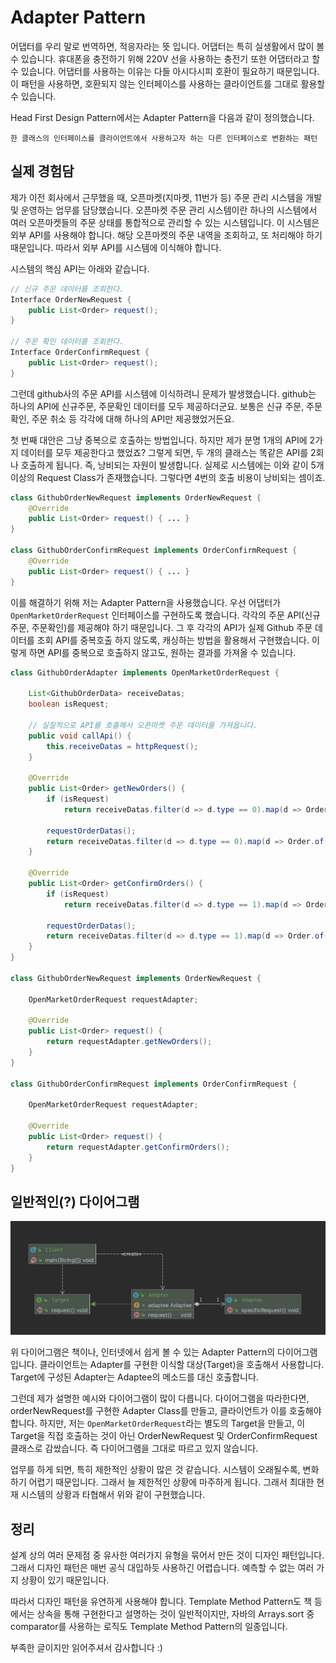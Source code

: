 # Adapter Pattern

어댑터를 우리 말로 번역하면, 적응자라는 뜻 입니다. 어댑터는 특히 실생활에서 많이 볼 수 있습니다. 휴대폰을 충전하기 위해 220V 선을 사용하는 충전기 또한 어댑터라고 할 수 있습니다. 어댑터를 사용하는 이유는 다들 아시다시피 호환이 필요하기 때문입니다. 이 패턴을 사용하면, 호환되지 않는 인터페이스를 사용하는 클라이언트를 그대로 활용할 수 있습니다.

Head First Design Pattern에서는 Adapter Pattern을 다음과 같이 정의했습니다.

`
한 클래스의 인터페이스를 클라이언트에서 사용하고자 하는 다른 인터페이스로 변환하는 패턴
`



## 실제 경험담

제가 이전 회사에서 근무했을 때, 오픈마켓(지마켓, 11번가 등) 주문 관리 시스템을 개발 및 운영하는 업무를 담당했습니다. 오픈마켓 주문 관리 시스템이란 하나의 시스템에서 여러 오픈마켓들의 주문 상태를 통합적으로 관리할 수 있는 시스템입니다. 이 시스템은 외부 API를 사용해야 합니다. 해당 오픈마켓의 주문 내역을 조회하고, 또 처리해야 하기 때문입니다. 따라서 외부 API를 시스템에 이식해야 합니다.

시스템의 핵심 API는 아래와 같습니다.

```java
// 신규 주문 데이터를 조회한다.
Interface OrderNewRequest {
    public List<Order> request(); 
} 

// 주문 확인 데이터를 조회한다.
Interface OrderConfirmRequest {
    public List<Order> request();
}
```

그런데 github사의 주문 API를 시스템에 이식하려니 문제가 발생했습니다. github는 하나의 API에 신규주문, 주문확인 데이터를 모두 제공하더군요. 보통은 신규 주문, 주문 확인, 주문 취소 등 각각에 대해 하나의 API만 제공했었거든요.

첫 번째 대안은 그냥 중복으로 호출하는 방법입니다. 하지만 제가 분명 1개의 API에 2가지 데이터를 모두 제공한다고 했었죠? 그렇게 되면, 두 개의 클래스는 똑같은 API를 2회나 호출하게 됩니다. 즉, 낭비되는 자원이 발생합니다. 실제로 시스템에는 이와 같이 5개 이상의 Request Class가 존재했습니다. 그렇다면 4번의 호출 비용이 낭비되는 셈이죠.

```java
class GithubOrderNewRequest implements OrderNewRequest {
    @Override
    public List<Order> request() { ... }
}

class GithubOrderConfirmRequest implements OrderConfirmRequest {
    @Override
    public List<Order> request() { ... }
}
```

이를 해결하기 위해 저는 Adapter Pattern을 사용했습니다. 우선 어댑터가 `OpenMarketOrderRequest` 인터페이스를 구현하도록 했습니다. 각각의 주문 API(신규주문, 주문확인)를 제공해야 하기 때문입니다. 그 후 각각의 API가 실제 Github 주문 데이터를 조회 API를 중복호출 하지 않도록, 캐싱하는 방법을 활용해서 구현했습니다. 이렇게 하면 API를 중복으로 호출하지 않고도, 원하는 결과를 가져올 수 있습니다.

```java
class GithubOrderAdapter implements OpenMarketOrderRequest {
    
    List<GithubOrderData> receiveDatas;
    boolean isRequest;

    // 실질적으로 API를 호출해서 오픈마켓 주문 데이터를 가져옵니다.
    public void callApi() { 
        this.receiveDatas = httpRequest();
    }

    @Override
    public List<Order> getNewOrders() {
        if (isRequest) 
            return receiveDatas.filter(d => d.type == 0).map(d => Order.of(d));

        requestOrderDatas();
        return receiveDatas.filter(d => d.type == 0).map(d => Order.of(d));
    }

    @Override
    public List<Order> getConfirmOrders() {
        if (isRequest) 
            return receiveDatas.filter(d => d.type == 1).map(d => Order.of(d));

        requestOrderDatas();
        return receiveDatas.filter(d => d.type == 1).map(d => Order.of(d));
    }
}

class GithubOrderNewRequest implements OrderNewRequest {

    OpenMarketOrderRequest requestAdapter;

    @Override
    public List<Order> request() { 
        return requestAdapter.getNewOrders();
    }
}

class GithubOrderConfirmRequest implements OrderConfirmRequest {

    OpenMarketOrderRequest requestAdapter;

    @Override
    public List<Order> request() { 
        return requestAdapter.getConfirmOrders();
    }
}
```

## 일반적인(?) 다이어그램

![uml](../../resource/image/uml-adapter.png)

위 다이어그램은 책이나, 인터넷에서 쉽게 볼 수 있는 Adapter Pattern의 다이어그램입니다. 클라이언트는 Adapter를 구현한 이식할 대상(Target)을 호출해서 사용합니다. Target에 구성된 Adapter는 Adaptee의 메소드를 대신 호출합니다. 

그런데 제가 설명한 예시와 다이어그램이 많이 다릅니다. 다이어그램을 따라한다면, orderNewRequest를 구현한 Adapter Class를 만들고, 클라이언트가 이를 호출해야 합니다. 하지만, 저는 `OpenMarketOrderRequest`라는 별도의 Target을 만들고, 이 Target을 직접 호출하는 것이 아닌 OrderNewRequest 및 OrderConfirmRequest 클래스로 감쌌습니다. 즉 다이어그램을 그대로 따르고 있지 않습니다.

업무를 하게 되면, 특히 제한적인 상황이 많은 것 같습니다. 시스템이 오래될수록, 변화하기 어렵기 때문입니다. 그래서 늘 제한적인 상황에 마주하게 됩니다. 그래서 최대한 현재 시스템의 상황과 타협해서 위와 같이 구현했습니다. 

## 정리

설계 상의 여러 문제점 중 유사한 여러가지 유형을 묶어서 만든 것이 디자인 패턴입니다. 그래서 디자인 패턴은 매번 공식 대입하듯 사용하긴 어렵습니다. 예측할 수 없는 여러 가지 상황이 있기 때문입니다.

따라서 디자인 패턴을 유연하게 사용해야 합니다. Template Method Pattern도 책 등에서는 상속을 통해 구현한다고 설명하는 것이 일반적이지만, 자바의 Arrays.sort 중 comparator를 사용하는 로직도 Template Method Pattern의 일종입니다.

부족한 글이지만 읽어주셔서 감사합니다 :)